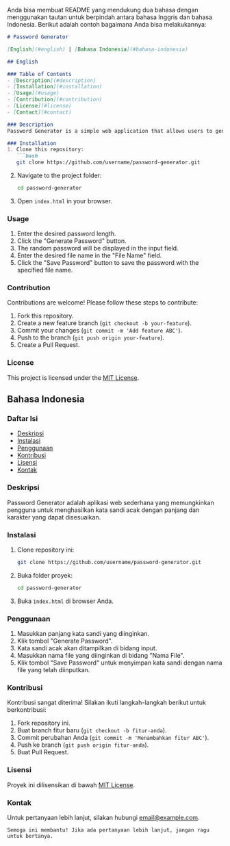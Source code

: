 Anda bisa membuat README yang mendukung dua bahasa dengan menggunakan tautan untuk berpindah antara bahasa Inggris dan bahasa Indonesia. Berikut adalah contoh bagaimana Anda bisa melakukannya:

```markdown
# Password Generator

[English](#english) | [Bahasa Indonesia](#bahasa-indonesia)

## English

### Table of Contents
- [Description](#description)
- [Installation](#installation)
- [Usage](#usage)
- [Contribution](#contribution)
- [License](#license)
- [Contact](#contact)

### Description
Password Generator is a simple web application that allows users to generate random passwords with customizable length and characters.

### Installation
1. Clone this repository:
   ```bash
   git clone https://github.com/username/password-generator.git
   ```
2. Navigate to the project folder:
   ```bash
   cd password-generator
   ```
3. Open `index.html` in your browser.

### Usage
1. Enter the desired password length.
2. Click the "Generate Password" button.
3. The random password will be displayed in the input field.
4. Enter the desired file name in the "File Name" field.
5. Click the "Save Password" button to save the password with the specified file name.

### Contribution
Contributions are welcome! Please follow these steps to contribute:
1. Fork this repository.
2. Create a new feature branch (`git checkout -b your-feature`).
3. Commit your changes (`git commit -m 'Add feature ABC'`).
4. Push to the branch (`git push origin your-feature`).
5. Create a Pull Request.

### License
This project is licensed under the [MIT License](LICENSE).


## Bahasa Indonesia

### Daftar Isi
- [Deskripsi](#deskripsi)
- [Instalasi](#instalasi)
- [Penggunaan](#penggunaan)
- [Kontribusi](#kontribusi)
- [Lisensi](#lisensi)
- [Kontak](#kontak)

### Deskripsi
Password Generator adalah aplikasi web sederhana yang memungkinkan pengguna untuk menghasilkan kata sandi acak dengan panjang dan karakter yang dapat disesuaikan.

### Instalasi
1. Clone repository ini:
   ```bash
   git clone https://github.com/username/password-generator.git
   ```
2. Buka folder proyek:
   ```bash
   cd password-generator
   ```
3. Buka `index.html` di browser Anda.

### Penggunaan
1. Masukkan panjang kata sandi yang diinginkan.
2. Klik tombol "Generate Password".
3. Kata sandi acak akan ditampilkan di bidang input.
4. Masukkan nama file yang diinginkan di bidang "Nama File".
5. Klik tombol "Save Password" untuk menyimpan kata sandi dengan nama file yang telah diinputkan.

### Kontribusi
Kontribusi sangat diterima! Silakan ikuti langkah-langkah berikut untuk berkontribusi:
1. Fork repository ini.
2. Buat branch fitur baru (`git checkout -b fitur-anda`).
3. Commit perubahan Anda (`git commit -m 'Menambahkan fitur ABC'`).
4. Push ke branch (`git push origin fitur-anda`).
5. Buat Pull Request.

### Lisensi
Proyek ini dilisensikan di bawah [MIT License](LICENSE).

### Kontak
Untuk pertanyaan lebih lanjut, silakan hubungi [email@example.com](mailto:email@example.com).
```
Semoga ini membantu! Jika ada pertanyaan lebih lanjut, jangan ragu untuk bertanya.
